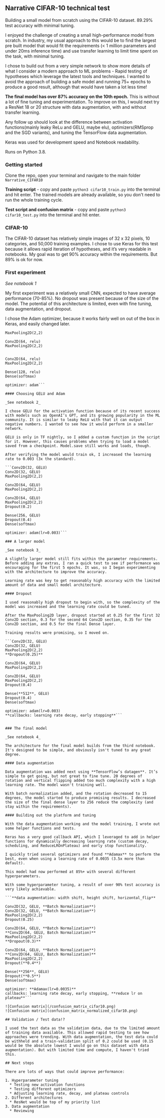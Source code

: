 ## Narrative CIFAR-10 technical test

Building a small model from scratch using the CIFAR-10 dataset. 89.29% test accuracy with minimal tuning.

I enjoyed the challenge of creating a small high-performance model from scratch. In industry, my usual approach to this would be to find the largest pre built model that would fit the requirements (< 1 million parameters and under 20ms inference time) and use transfer learning to limit time spent on the task, with minimal tuning. 

I chose to build out from a very simple network to show more details of what I consider a modern approach to ML problems - Rapid testing of hypotheses which leverage the latest tools and techniques. I wanted to avoid the approach of building a safe model and running 75+ epochs to produce a good result, although that would have taken a lot less time!

**The final model has over 87% accuracy on the 10th epoch.** This is without a lot of fine tuning and experimentation. To improve on this, I would next try a ResNet 18 or 20 structure with data augmentation, with and without transfer learning.

Any follow up should look at the difference between activation functions(mainly leaky ReLu and GELU, maybe elu), optimizers(RMSprop and the SGD variants), and tuning the TensorFlow data augmentation.

Keras was used for development speed and Notebook readability. 

Runs on Python 3.8.

### Getting started

Clone the repo, open your terminal and navigate to the main folder ```Narrative_CIFAR10```

**Training script** - copy and paste ```python3 cifar10_train.py``` into the terminal and hit enter.
The trained models are already available, so you don't need to run the whole training cycle.

**Test script and confusion matrix** - copy and paste ```python3 cifar10_test.py``` into the terminal and hit enter.

### CIFAR-10

The CIFAR-10 dataset has relatively simple images of 32 x 32 pixels, 10 categories, and 50,000 training examples. I chose to use Keras for this test because it allows rapid iteration of hypotheses, and it’s very readable in notebooks. My goal was to get 90% accuracy within the requirements. But 89% is ok for now.

### First experiment

_See notebook 1_

My first experiment was a relatively small CNN, expected to have average performance (70-85%). No dropout was present because of the size of the model. The potential of this architecture is limited, even with fine tuning, data augmentation, and dropout.

I chose the Adam optimizer, because it works fairly well on out of the box in Keras, and easily changed later.

```Conv2D(32, relu)
MaxPooling2D(2,2)

Conv2D(64, relu)
MaxPooling2D(2,2)


Conv2D(64, relu)
MaxPooling2D(2,2)

Dense(128, relu)
Dense(softmax)

optimizer: adam```

#### Choosing GELU and Adam

_See notebook 2_

I chose GELU for the activation function because of its recent success with models such as OpenAI’s GPT, and its growing popularity in the ML community. It is similar to leaky ReLU with that it can output negative numbers. I wanted to see how it would perform in a smaller network.

GELU is only in TF nightly, so I added a custom function in the script for it. However, this causes problems when trying to load a model saved from a checkpoint. Model.save still works and loads, though.

After verifying the model would train ok, I increased the learning rate to 0.003 (3x the standard).

```Conv2D(32, GELU)
Conv2D(32, GELU)
MaxPooling2D(2,2)

Conv2D(64, GELU)
MaxPooling2D(2,2)

Conv2D(64, GELU)
MaxPooling2D(2,2)
Dropout(0.2)

Dense(256, GELU)
Dropout(0.4)
Dense(softmax)

optimizer: adam(lr=0.003)```

### A larger model

_See notebook 3_

A slightly larger model still fits within the parameter requirements. Before adding any extras, I ran a quick test to see if performance was encouraging for the first 5 epochs. It was, so I began experimenting with the architecture to improve the accuracy.

Learning rate was key to get reasonably high accuracy with the limited amount of data and small model architecture. 

#### Dropout

I used reasonably high dropout to begin with, so the complexity of the model was increased and the learning rate could be tuned.

After the MaxPooling2D layer, dropout started at 0.25 for the first 32 Conv2D section, 0.3 for the second 64 Conv2D section, 0.35 for the Conv2D section, and 0.5 for the final Dense layer.

Training results were promising, so I moved on.

```Conv2D(32, GELU)
Conv2D(32, GELU)
MaxPooling2D(2,2)
**Dropout(0.25)**

Conv2D(64, GELU)
MaxPooling2D(2,2)

Conv2D(64, GELU)
MaxPooling2D(2,2)
Dropout(0.4)

Dense(**512**, GELU)
Dropout(0.4)
Dense(softmax)

optimizer: adam(lr=0.003)
**callbacks: learning rate decay, early stopping**```


### The final model

_See notebook 4_

The architecture for the final model builds from the third notebook. It's designed to be simple, and obviously isn't tuned to any great degree.

#### Data augmentation

Data augmentation was added next using **TensorFlow’s datagen**. It’s simple to get going, but not great to fine tune. 20 degrees of rotation and vertical flipping added too much complexity with a high learning rate. The model wasn't training well.

With batch normalization added, and the rotation decreased to 15 degrees, the model started to produce promising results. I decreased the size of the final dense layer to 256 reduce the complexity (and stay within the requirements).

#### Building out the platform and tuning

With the data augmentation working and the model training, I wrote out some helper functions and tests.

Keras has a very good callback API, which I leveraged to add in helper functions for dynamically decreasing learning rate (custom decay, scheduling, and ReduceLROnPlateau) and early stop functionality.

I quickly tried several optimizers and found **Adamax** to perform the best, even when using a learning rate of 0.0035 (3.5x more than default).

This model had now performed at 85%+ with several different hyperparameters.

With some hyperparameter tuning, a result of over 90% test accuracy is very likely achievable.

```**data augmentation: width shift, height shift, horizontal_flip**

Conv2D(32, GELU, **Batch Normalization**)
Conv2D(32, GELU, **Batch Normalization**)
MaxPooling2D(2,2)
Dropout(0.25)

Conv2D(64, GELU, **Batch Normalization**)
**Conv2D(64, GELU, Batch Normalization)**
MaxPooling2D(2,2)
**Dropout(0.3)**

Conv2D(64, GELU, **Batch Normalization**)
**Conv2D(64, GELU, Batch Normalization)**
MaxPooling2D(2,2)
Dropout(**0.4**)

Dense(**256**, GELU)
Dropout(**0.5**)
Dense(softmax)

optimizer: **Adamax(lr=0.0035)**
callbacks: learning rate decay, early stopping, **reduce lr on plateau**```

![Confusion matrix](/confusion_matrix_cifar10.png)
![Confusion matrix](confusion_matrix_normalized_cifar10.png)

## Validation / Test data!?

I used the test data as the validation data, due to the limited amount of training data available. This allowed rapid testing to see how approaches were trending. With data augmentation, the test data could be withheld and a train-validation split of 0.2 could be used (0.15 would be the absolute lowest I would go on this dataset with data augmentation). But with limited time and compute, I haven't tried this.

## Next steps

There are lots of ways that could improve performance:

1. Hyperparameter tuning
  * Testing new activation functions
  * Testing different optimizers
  * Adjusting learning rate, decay, and plateau controls
2. Different architectures
  * ResNet would be top of my priority list
3. Data augmentation
  * Reviewing 